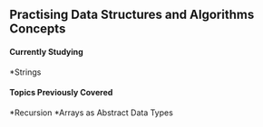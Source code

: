 ## Practising Data Structures and Algorithms Concepts

#### Currently Studying
 *Strings

#### Topics Previously Covered
 *Recursion
 *Arrays as Abstract Data Types
